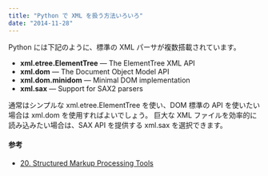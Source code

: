 ```yaml
---
title: "Python で XML を扱う方法いろいろ"
date: "2014-11-28"
---
```


Python には下記のように、標準の XML パーサが複数搭載されています。

* **xml.etree.ElementTree** — The ElementTree XML API
* **xml.dom** — The Document Object Model API
* **xml.dom.minidom** — Minimal DOM implementation
* **xml.sax** — Support for SAX2 parsers

通常はシンプルな xml.etree.ElementTree を使い、DOM 標準の API を使いたい場合は xml.dom を使用すればよいでしょう。
巨大な XML ファイルを効率的に読み込みたい場合は、SAX API を提供する xml.sax を選択できます。

#### 参考
* [20. Structured Markup Processing Tools](https://docs.python.org/3/library/markup.html)


